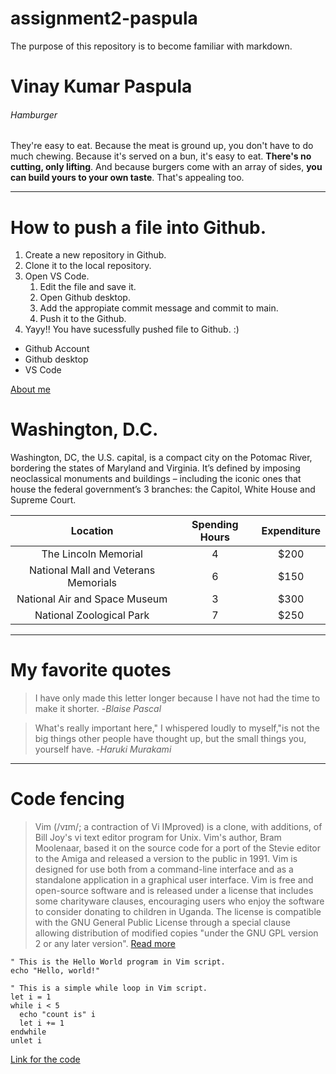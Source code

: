 # assignment2-paspula
The purpose of this repository is to become familiar with markdown.

# Vinay Kumar Paspula
###### Hamburger
They're easy to eat. Because the meat is ground up, you don't have to do much chewing. Because it's served on a bun, it's easy to eat. **There's no cutting, only lifting**. And because burgers come with an array of sides, **you can build yours to your own taste**. That's appealing too.

---
# How to push a file into Github.
1. Create a new repository in Github.
2. Clone it to the local repository.
3. Open VS Code.
    1. Edit the file and save it.
    2. Open Github desktop.
    3. Add the appropiate commit message and commit to main.
    4. Push it to the Github.
4. Yayy!! You have sucessfully pushed file to Github. :)
 
- Github Account
- Github desktop
- VS Code

[About me](https://github.com/vinaypaspula/assignment2-paspula/blob/main/AboutMe.md)

# Washington, D.C.

Washington, DC, the U.S. capital, is a compact city on the Potomac River, bordering the states of Maryland and Virginia. It’s defined by imposing neoclassical monuments and buildings – including the iconic ones that house the federal government’s 3 branches: the Capitol, White House and Supreme Court. 

| Location | Spending Hours | Expenditure |
| :---:    | :---:          | :---:       |
| The Lincoln Memorial | 4 | $200
|National Mall and Veterans Memorials| 6 | $150
|National Air and Space Museum| 3 | $300
|National Zoological Park | 7 | $250

---
# My favorite quotes

>I have only made this letter longer because I have not had the time to make it shorter. -*Blaise Pascal*

>What's really important here," I whispered loudly to myself,"is not the big things other people have thought up, but the small things you, yourself have. -*Haruki Murakami*

---
# Code fencing
>Vim (/vɪm/; a contraction of Vi IMproved) is a clone, with additions, of Bill Joy's vi text editor program for Unix. Vim's author, Bram Moolenaar, based it on the source code for a port of the Stevie editor to the Amiga and released a version to the public in 1991. Vim is designed for use both from a command-line interface and as a standalone application in a graphical user interface. Vim is free and open-source software and is released under a license that includes some charityware clauses, encouraging users who enjoy the software to consider donating to children in Uganda. The license is compatible with the GNU General Public License through a special clause allowing distribution of modified copies "under the GNU GPL version 2 or any later version". [Read more](https://en.wikipedia.org/wiki/Vim_(text_editor))

```
" This is the Hello World program in Vim script.
echo "Hello, world!"

" This is a simple while loop in Vim script.
let i = 1
while i < 5
  echo "count is" i
  let i += 1
endwhile
unlet i
```
[Link for the code](https://en.wikipedia.org/wiki/Vim_(text_editor)#Vim_script)